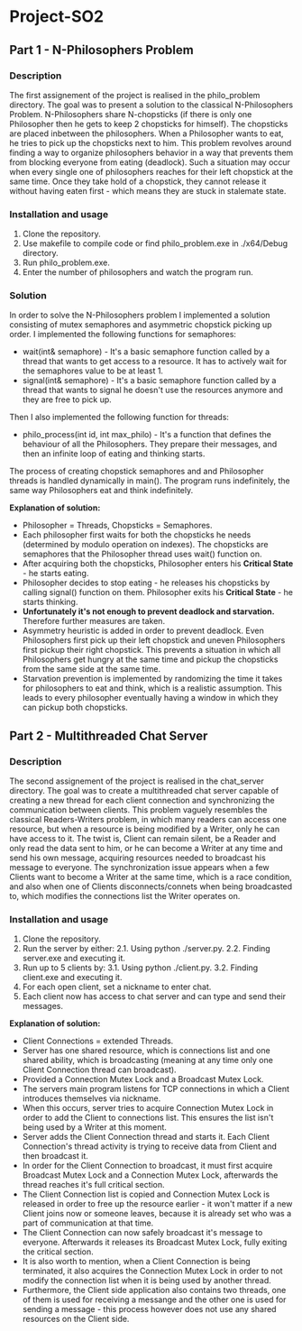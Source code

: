 # Project-SO2
## Part 1 - N-Philosophers Problem
### Description
The first assignement of the project is realised in the philo_problem directory. The goal was to present a solution to the classical N-Philosophers Problem.
N-Philosophers share N-chopsticks (if there is only one Philosopher then he gets to keep 2 chopsticks for himself). The chopsticks are placed inbetween the philosophers.
When a Philosopher wants to eat, he tries to pick up the chopsticks next to him. This problem revolves around finding a way to organize philosophers behavior in a way that prevents them from blocking everyone from eating (deadlock).
Such a situation may occur when every single one of philosophers reaches for their left chopstick at the same time. Once they take hold of a chopstick, they cannot release it without having eaten first - which means they are stuck in stalemate state.
  
### Installation and usage
1. Clone the repository.
2. Use makefile to compile code or find philo_problem.exe in ./x64/Debug directory.
3. Run philo_problem.exe.
4. Enter the number of philosophers and watch the program run.

### Solution
In order to solve the N-Philosophers problem I implemented a solution consisting of mutex semaphores and asymmetric chopstick picking up order.
I implemented the following functions for semaphores:
- wait(int& semaphore) - It's a basic semaphore function called by a thread that wants to get access to a resource. It has to actively wait for the semaphores value to be at least 1.
- signal(int& semaphore) - It's a basic semaphore function called by a thread that wants to signal he doesn't use the resources anymore and they are free to pick up.
  
Then I also implemented the following function for threads:
- philo_process(int id, int max_philo) -  It's a function that defines the behaviour of all the Philosophers. They prepare their messages, and then an infinite loop of eating and thinking starts.

The process of creating chopstick semaphores and and Philosopher threads is handled dynamically in main(). The program runs indefinitely, the same way Philosophers eat and think indefinitely.

**Explanation of solution:**
- Philosopher = Threads, Chopsticks = Semaphores.
- Each philosopher first waits for both the chopsticks he needs (determined by modulo operation on indexes). The chopsticks are semaphores that the Philosopher thread uses wait() function on.
- After acquiring both the chopsticks, Philosopher enters his **Critical State** - he starts eating.
- Philosopher decides to stop eating - he releases his chopsticks by calling signal() function on them. Philosopher exits his **Critical State** - he starts thinking.
- **Unfortunately it's not enough to prevent deadlock and starvation.** Therefore further measures are taken.
- Asymmetry heuristic is added in order to prevent deadlock. Even Philosophers first pick up their left chopstick and uneven Philosophers first pickup their right chopstick. This prevents a situation in which all Philosophers get hungry at the same time and pickup the chopsticks from the same side at the same time.
- Starvation prevention is implemented by randomizing the time it takes for philosophers to eat and think, which is a realistic assumption. This leads to every philosopher eventually having a window in which they can pickup both chopsticks.

## Part 2 - Multithreaded Chat Server
### Description
The second assignement of the project is realised in the chat_server directory. The goal was to create a multithreaded chat server capable of creating a new thread for each client connection and synchronizing the communication between clients.
This problem vaguely resembles the classical Readers-Writers problem, in which many readers can access one resource, but when a resource is being modified by a Writer, only he can have access to it.
The twist is, Client can remain silent, be a Reader and only read the data sent to him, or he can become a Writer at any time and send his own message, acquiring resources needed to broadcast his message to everyone.
The synchronization issue appears when a few Clients want to become a Writer at the same time, which is a race condition, and also when one of Clients disconnects/connets when being broadcasted to, which modifies the connections list the Writer operates on.

### Installation and usage
1. Clone the repository.
2. Run the server by either:
   2.1. Using python ./server.py.
   2.2. Finding server.exe and executing it.
3. Run up to 5 clients by:
   3.1. Using python ./client.py.
   3.2. Finding client.exe and executing it.
5. For each open client, set a nickname to enter chat.
6. Each client now has access to chat server and can type and send their messages.

**Explanation of solution:**
- Client Connections = extended Threads.
- Server has one shared resource, which is connections list and one shared ability, which is broadcasting (meaning at any time only one Client Connection thread can broadcast).
- Provided a Connection Mutex Lock and a Broadcast Mutex Lock.
- The servers main program listens for TCP connections in which a Client introduces themselves via nickname.
- When this occurs, server tries to acquire Connection Mutex Lock in order to add the Client to connections list. This ensures the list isn't being used by a Writer at this moment.
- Server adds the Client Connection thread and starts it. Each Client Connection's thread activity is trying to receive data from Client and then broadcast it.
- In order for the Client Connection to broadcast, it must first acquire Broadcast Mutex Lock and a Connection Mutex Lock, afterwards the thread reaches it's full critical section.
- The Client Connection list is copied and Connection Mutex Lock is released in order to free up the resource earlier - it won't matter if a new Client joins now or someone leaves, because it is already set who was a part of communication at that time.
- The Client Connection can now safely broadcast it's message to everyone. Afterwards it releases its Broadcast Mutex Lock, fully exiting the critical section.
- It is also worth to mention, when a Client Connection is being terminated, it also acquires the Connection Mutex Lock in order to not modify the connection list when it is being used by another thread.
- Furthermore, the Client side application also contains two threads, one of them is used for receiving a messange and the other one is used for sending a message - this process however does not use any shared resources on the Client side.
  
